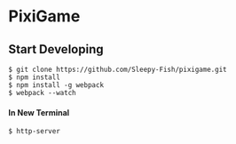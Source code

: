 # PixiGame
## Start Developing
```console
$ git clone https://github.com/Sleepy-Fish/pixigame.git
$ npm install
$ npm install -g webpack
$ webpack --watch
```
#### In New Terminal
```console
$ http-server
```
